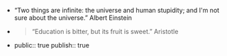 - “Two things are infinite: the universe and human stupidity; and I'm not sure about the universe.” Albert Einstein
- > “Education is bitter, but its fruit is sweet.” Aristotle
- public:: true
  publish:: true